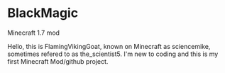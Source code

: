 # BlackMagic
Minecraft 1.7 mod

Hello, this is FlamingVikingGoat, known on Minecraft as sciencemike, sometimes refered to as the_scientist5. I'm new to coding and this is my first Minecraft Mod/github project.
